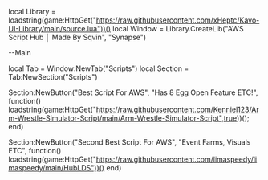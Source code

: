 local Library = loadstring(game:HttpGet("https://raw.githubusercontent.com/xHeptc/Kavo-UI-Library/main/source.lua"))()
local Window = Library.CreateLib("AWS Script Hub │ Made By Sqvin", "Synapse")


--Main 

local Tab = Window:NewTab("Scripts")
local Section = Tab:NewSection("Scripts")

Section:NewButton("Best Script For AWS", "Has 8 Egg Open Feature ETC!", function()
loadstring(game:HttpGet("https://raw.githubusercontent.com/Kenniel123/Arm-Wrestle-Simulator-Script/main/Arm-Wrestle-Simulator-Script",true))();
end)

Section:NewButton("Second Best Script For AWS", "Event Farms, Visuals ETC", function()
loadstring(game:HttpGet("https://raw.githubusercontent.com/limaspeedy/limaspeedy/main/HubLDS"))()
end)
